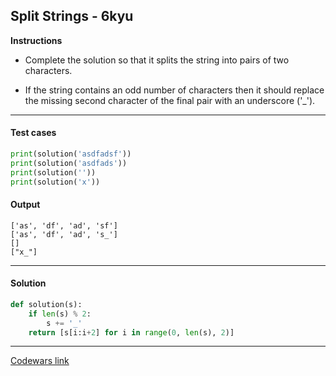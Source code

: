 ## Split Strings - 6kyu

**Instructions**

- Complete the solution so that it splits the string into pairs of two characters. 

- If the string contains an odd number of characters then it should replace the missing second character of the final pair with an underscore ('_').

---

#### Test cases

```python
print(solution('asdfadsf'))
print(solution('asdfads'))
print(solution(''))
print(solution('x'))
```

#### Output 
```
['as', 'df', 'ad', 'sf']
['as', 'df', 'ad', 's_']
[]
["x_"]
```

---

#### Solution

```python
def solution(s):
    if len(s) % 2: 
        s += '_'
    return [s[i:i+2] for i in range(0, len(s), 2)]
```

---

[Codewars link](https://www.codewars.com/kata/515de9ae9dcfc28eb6000001/train/python)
